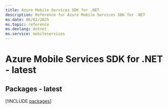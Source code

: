 ```yaml
---
title: Azure Mobile Services SDK for .NET
description: Reference for Azure Mobile Services SDK for .NET
ms.date: 06/02/2025
ms.topic: reference
ms.devlang: dotnet
ms.service: mobileservices
---
```

# Azure Mobile Services SDK for .NET - latest
## Packages - latest
[!INCLUDE [packages](mobile-services-index.md)]